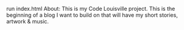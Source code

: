 run index.html
About: This is my Code Louisville project.  This is the beginning of a blog I want to build on that will have my short stories, artwork & music.
